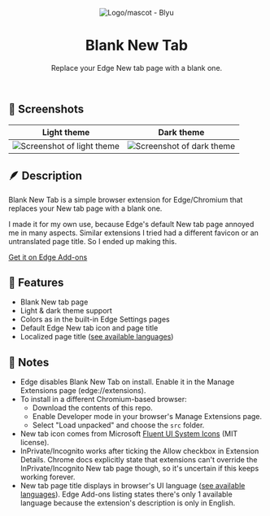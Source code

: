 
<div align="center">

![Logo/mascot - Blyu](assets/bnt-logo-128.png)

# Blank New Tab

Replace your Edge New tab page with a blank one.

</div><br>

## 🎀 Screenshots

| Light theme | Dark theme |
|:-:|:-:|
| ![Screenshot of light theme](assets/blank-new-tab-ss-light-en.png) | ![Screenshot of dark theme](assets/blank-new-tab-ss-dark-en.png) |

## 🪶 Description

Blank New Tab is a simple browser extension for Edge/Chromium that replaces your New tab page with a blank one.

I made it for my own use, because Edge's default New tab page annoyed me in many aspects. Similar extensions I tried had a different favicon or an untranslated page title. So I ended up making this.

[Get it on Edge Add-ons](https://microsoftedge.microsoft.com/addons/detail/blank-new-tab/pfbmpcgfjncjakgfpddijlbdpjnhnfem)

## 💚 Features

- Blank New tab page
- Light & dark theme support
- Colors as in the built-in Edge Settings pages
- Default Edge New tab icon and page title
- Localized page title ([see available languages](TRANSLATIONS))

## 📝 Notes

- Edge disables Blank New Tab on install. Enable it in the Manage Extensions page (edge://extensions).
- To install in a different Chromium-based browser:
  - Download the contents of this repo.
  - Enable Developer mode in your browser's Manage Extensions page.
  - Select "Load unpacked" and choose the `src` folder.
- New tab icon comes from Microsoft [Fluent UI System Icons](https://github.com/microsoft/fluentui-system-icons) (MIT license).
- InPrivate/Incognito works after ticking the Allow checkbox in Extension Details. Chrome docs explicitly state that extensions can't override the InPrivate/Incognito New tab page though, so it's uncertain if this keeps working forever.
- New tab page title displays in browser's UI language ([see available languages](TRANSLATIONS)). Edge Add-ons listing states there's only 1 available language because the extension's description is only in English.
